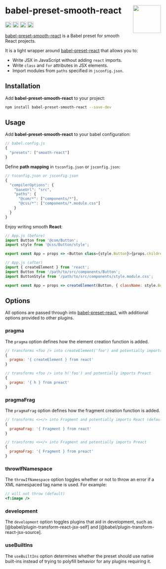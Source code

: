 # babel-preset-smooth-react [<img src="https://avatars.githubusercontent.com/u/52989093" alt="" width="90" height="90" align="right">][toolchain]

[<img alt="npm version" src="https://img.shields.io/npm/v/babel-preset-smooth-react.svg" height="20">](https://www.npmjs.com/package/babel-preset-smooth-react)
[<img alt="build status" src="https://img.shields.io/travis/jsxtools/toolchain/master.svg" height="20">](https://travis-ci.org/jsxtools/toolchain)
[<img alt="issue tracker" src="https://img.shields.io/github/issues/jsxtools/toolchain/babel-preset-smooth-react.svg" height="20">](https://github.com/jsxtools/toolchain/issues?q=is:issue+is:open+label:babel-preset-smooth-react)
[<img alt="pull requests" src="https://img.shields.io/github/issues-pr/jsxtools/toolchain/babel-preset-smooth-react.svg" height="20">](https://github.com/jsxtools/toolchain/pulls?q=is:pr+is:open+label:babel-preset-smooth-react)

[babel-preset-smooth-react] is a Babel preset for smooth React projects.

It is a light wrapper around [babel-preset-react] that allows you to:

- Write JSX in JavaScript without adding `react` imports.
- Write `class` and `for` attributes in JSX elements.
- Import modules from `paths` specified in `jsconfig.json`.

## Installation

Add **babel-preset-smooth-react** to your project:

```sh
npm install babel-preset-smooth-react --save-dev
```

## Usage

Add **babel-preset-smooth-react** to your babel configuration:

```js
// babel.config.js
{
  "presets": ["smooth-react"]
}
```

Define **path mapping** in `tsconfig.json` or `jsconfig.json`:

```js
// tsconfig.json or jsconfig.json
{
  "compilerOptions": {
    "baseUrl": "src",
    "paths": {
      "@com/*": ["components/*"],
      "@css/*": ["components/*.module.css"]
    }
  }
}
```

Enjoy writing smooth **React**:

```js
// App.js (before)
import Button from '@com/Button';
import style from '@css/Button/style';

export const App = props => <Button class={style.Button}>{props.children}</Button>;
```

```js
// App.js (after)
import { createElement } from 'react';
import Button from '/path/to/src/components/Button';
import ButtonStyle from '/path/to/src/components/style.module.css';

export const App = props => createElement(Button, { className: style.Button }, props.children);
```

## Options

All options are passed through into [babel-preset-react], with additional
options provided to other plugins.

### pragma

The `pragma` option defines how the element creation function is added.

```js
// transforms <foo /> into createElement('foo') and potentially imports React (default)
{
  pragma: '{ createElement } from react'
}
```

```js
// transforms <foo /> into h('foo') and potentially imports Preact
{
  pragma: '{ h } from preact'
}
```

### pragmaFrag

The `pragmaFrag` option defines how the fragment creation function is added.

```js
// transforms <></> into Fragment and potentially imports React (default)
{
  pragmaFrag: '{ Fragment } from react'
}
```

```js
// transforms <></> into Fragment and potentially imports Preact
{
  pragmaFrag: '{ Fragment } from preact'
}
```

### throwIfNamespace

The `throwIfNamespace` option toggles whether or not to throw an error if a XML
namespaced tag name is used. For example:

```jsx
// will not throw (default)
<f:image />
```

### development

The `development` option toggles plugins that aid in development, such as
[@babel/plugin-transform-react-jsx-self] and
[@babel/plugin-transform-react-jsx-source].

### useBuiltIns

The `useBuiltIns` option determines whether the preset should use native
built-ins instead of trying to polyfill behavior for any plugins requiring it.

[babel-preset-react]: https://babeljs.io/docs/en/next/babel-preset-react.html
[babel-preset-smooth-react]: https://github.com/jsxtools/toolchain/tree/master/packages/babel-preset-smooth-react
[toolchain]: https://github.com/jsxtools/toolchain
